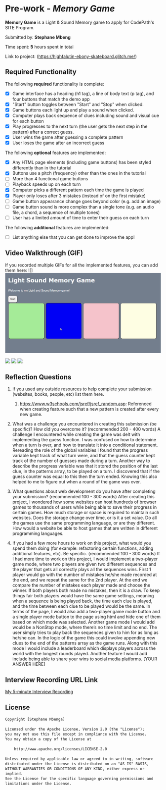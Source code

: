 # Pre-work - *Memory Game*

**Memory Game** is a Light & Sound Memory game to apply for CodePath's SITE Program. 

Submitted by: **Stephane Mbeng**

Time spent: **5** hours spent in total

Link to project: (https://highfalutin-ebony-skateboard.glitch.me/)

## Required Functionality

The following **required** functionality is complete:

* [x] Game interface has a heading (h1 tag), a line of body text (p tag), and four buttons that match the demo app
* [x] "Start" button toggles between "Start" and "Stop" when clicked. 
* [x] Game buttons each light up and play a sound when clicked. 
* [x] Computer plays back sequence of clues including sound and visual cue for each button
* [x] Play progresses to the next turn (the user gets the next step in the pattern) after a correct guess. 
* [x] User wins the game after guessing a complete pattern
* [x] User loses the game after an incorrect guess

The following **optional** features are implemented:

* [x] Any HTML page elements (including game buttons) has been styled differently than in the tutorial
* [x] Buttons use a pitch (frequency) other than the ones in the tutorial
* [ ] More than 4 functional game buttons
* [ ] Playback speeds up on each turn
* [x] Computer picks a different pattern each time the game is played
* [x] Player only loses after 3 mistakes (instead of on the first mistake)
* [ ] Game button appearance change goes beyond color (e.g. add an image)
* [ ] Game button sound is more complex than a single tone (e.g. an audio file, a chord, a sequence of multiple tones)
* [ ] User has a limited amount of time to enter their guess on each turn

The following **additional** features are implemented:

- [ ] List anything else that you can get done to improve the app!

## Video Walkthrough (GIF)

If you recorded multiple GIFs for all the implemented features, you can add them here:
![] <img src='Memory_walkthrough.gif' title='Video Walkthrough' width='' alt='Video Walkthrough' />
 
![](gif2-link-here)
![](gif3-link-here)
![](gif4-link-here)

## Reflection Questions
1. If you used any outside resources to help complete your submission (websites, books, people, etc) list them here. 
    1. https://www.w3schools.com/jsref/jsref_random.asp: Referenced when creating feature such that a new pattern is created after every new game.

2. What was a challenge you encountered in creating this submission (be specific)? How did you overcome it? (recommended 200 - 400 words) 
        A challenge I encountered while creating the game was delt with implementing the guess function. 
    I was confused on how to determine when a turn is over, and how to translate it into a conditional statement. 
    Rereading the role of the global variables I found that the progress variable kept track of what turn were, 
    and that the guess counter kept track of the number of guesses made during a turn. Another way to describe the 
    progress variable was that it stored the position of the last clue, in the patterns array, to be played on a turn. 
    I discovered that if the guess counter was equal to this then the turn ended. Knowing this also helped to me to 
    figure out when a round of the game was over. 

3. What questions about web development do you have after completing your submission? (recommended 100 - 300 words) 
    After creating this project, I wondered how some websites can host hundreds of browser games to thousands of users while being able to save their progress in certain games. 
How much storage or space is required to maintain such websites. Does the storage change over time, or is it a set value. Do 
all the games use the same programming language, or are they different. How would a website be able to host games that are
written in different programming languages. 

4. If you had a few more hours to work on this project, what would you spend them doing (for example: refactoring certain functions, adding additional features, etc). Be specific. (recommended 100 - 300 words) 
If I had more time to work on this project, I would implement a two-player game mode, where two players are given two different sequences and the player that gets all correctly plays all the sequences wins. First 1 player would go with the number of mistakes he/she made recorded at the end, and we repeat the same for the 2nd player. At the end we compare the number of mistakes each player made and choose the winner.  If both players both made no mistakes, then it is a draw.  To keep things fair both players would have the same game settings, meaning when a sequence is being played back, the time each clue is played, and the time between each clue to be played would be the same. In terms of the page, I would also add a two-player game mode button and a single player mode button to the page using html and hide one of them based on which mode was selected. Another game mode I would add would be a NonStop mode, where there’s no time limit and no end. The user simply tries to play back the sequences given to him for as long as he/she can. In the logic of the game this could involve appending new clues to the end of the patterns array as the game runs. Along with this mode I would include a leaderboard which displays players across the world with the longest rounds played. Another feature I would add include being able to share your wins to social media platforms.
[YOUR ANSWER HERE]



## Interview Recording URL Link

[My 5-minute Interview Recording](your-link-here)


## License

    Copyright [Stephane Mbenga]

    Licensed under the Apache License, Version 2.0 (the "License");
    you may not use this file except in compliance with the License.
    You may obtain a copy of the License at

        http://www.apache.org/licenses/LICENSE-2.0

    Unless required by applicable law or agreed to in writing, software
    distributed under the License is distributed on an "AS IS" BASIS,
    WITHOUT WARRANTIES OR CONDITIONS OF ANY KIND, either express or implied.
    See the License for the specific language governing permissions and
    limitations under the License.
